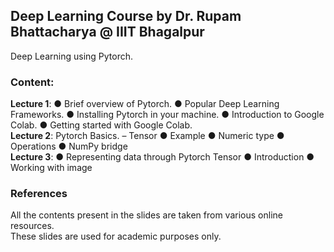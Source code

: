 ## Deep Learning Course by Dr. Rupam Bhattacharya @ IIIT Bhagalpur
Deep Learning using Pytorch.

### Content:
<strong>Lecture 1</strong>: 
● Brief overview of Pytorch.
● Popular Deep Learning Frameworks.
● Installing Pytorch in your machine.
● Introduction to Google Colab.
● Getting started with Google Colab. </br>
<strong>Lecture 2</strong>:
Pytorch Basics.
– Tensor
● Example
● Numeric type
● Operations
● NumPy bridge  </br>
<strong>Lecture 3</strong>:
● Representing data through Pytorch Tensor
● Introduction
● Working with image

### References
All the contents present in the slides are taken from various online resources. </br>
These slides are used for academic purposes only. </br>
